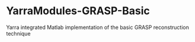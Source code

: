 # YarraModules-GRASP-Basic

Yarra integrated Matlab implementation of the basic GRASP reconstruction technique